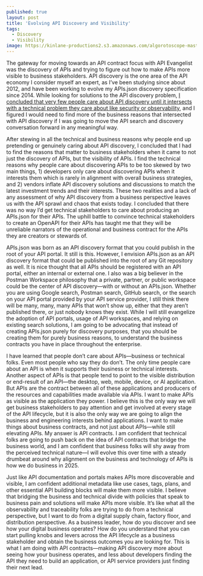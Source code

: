 ```yaml
---
published: true
layout: post
title: 'Evolving API Discovery and Visibility'
tags:
  - Discovery
  - Visibility
image: https://kinlane-productions2.s3.amazonaws.com/algorotoscope-master/bf-skinner-city-clouds-waterfront.jpg
---
```

The gateway for moving towards an API contract focus with API Evangelist was the discovery of APIs and trying to figure out how to make APIs more visible to business stakeholders. API discovery is the one area of the API economy I consider myself an expert, as I’ve been studying since about 2012, and have been working to evolve my APIs.json discovery specification since 2014. While looking for solutions to the API discovery problem, [I concluded that very few people care about API discovery until it intersects with a technical problem they care about like security or observability](https://apievangelist.com/2021/02/11/gathering-my-thoughts-on-api-discovery/), and I figured I would need to find more of the business reasons that intersected with API discovery if I was going to move the API search and discovery conversation forward in any meaningful way.

After stewing in all the technical and business reasons why people end up pretending or genuinely caring about API discovery, I concluded that I had to find the reasons that matter to business stakeholders when it came to not just the discovery of APIs, but the visibility of APIs. I find the technical reasons why people care about discovering APIs to be too skewed by two main things, 1) developers only care about discovering APIs when it interests them which is rarely in alignment with overall business strategies, and 2) vendors inflate API discovery solutions and discussions to match the latest investment trends and their interests. These two realities and a lack of any assessment of why API discovery from a business perspective leaves us with the API sprawl and chaos that exists today. I concluded that there was no way I’d get technical stakeholders to care about producing an APIs.json for their APIs. The uphill battle to convince technical stakeholders to create an OpenAPI for their APIs has taught me that they will be unreliable narrators of the operational and business contract for the APIs they are creators or stewards of.

APIs.json was born as an API discovery format that you could publish in the root of your API portal. It still is this. However, I envision APIs.json as an API discovery format that could be published into the root of any Git repository as well. It is nice thought that all APIs should be registered with an API portal, either an internal or external one. I also was a big believer in the Postman Workspace philosophy that a private, partner, or public workspace could be the center of API discovery—with or without an APIs.json. Whether you are using Google search, Postman search, GitHub search, or the search on your API portal provided by your API service provider, I still think there will be many, many, many APIs that won’t show up, either that they aren’t published there, or just nobody knows they exist. While I will still evangelize the adoption of API portals, usage of API workspaces, and relying on existing search solutions, I am going to be advocating that instead of creating APIs.json purely for discovery purposes, that you should be creating them for purely business reasons, to understand the business contracts you have in place throughout the enterprise. 

I have learned that people don’t care about APIs—business or technical folks. Even most people who say they do don’t. The only time people care about an API is when it supports their business or technical interests. Another aspect of APIs is that people tend to point to the visible distribution or end-result of an API—the desktop, web, mobile, device, or AI application. But APIs are the contract between all of these applications and producers of the resources and capabilities made available via APIs. I want to make APIs as visible as the application they power. I believe this is the only way we will get business stakeholders to pay attention and get involved at every stage of the API lifecycle, but it is also the only way we are going to align the business and engineering interests behind applications. I want to make things about business contracts, and not just about APIs—while still elevating APIs. My answer is API contracts. I am confident that technical folks are going to push back on the idea of API contracts that bridge the business world, and I am confident that business folks will shy away from the perceived technical nature—I will evolve this over time with a steady drumbeat around why alignment on the business and technology of APIs is how we do business in 2025. 

Just like API documentation and portals makes APIs more discoverable and visible, I am confident additional metadata like use cases, tags, plans, and other essential API building blocks will make them more visible. I believe that bridging the business and technical divide with policies that speak to business pain and solutions will make APIs more visible. It’s like what all the observability and traceability folks are trying to do from a technical perspective, but I want to do from a digital supply chain, factory floor, and distribution perspective. As a business leader, how do you discover and see how your digital business operates? How do you understand that you can start pulling knobs and levers across the API lifecycle as a business stakeholder and obtain the business outcomes you are looking for. This is what I am doing with API contracts—making API discovery more about seeing how your business operates, and less about developers finding the API they need to build an application, or API service providers just finding their next lead. 